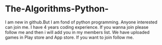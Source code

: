 # The-Algorithms-Python-
I am new in github.But I am fond of python programming. Anyone interested can join me. I have 4 years coding experience. If you wanna join please follow me and then i will add you in my members list. We have uploaded games in Play store and App store. If you want to join follow me. 
